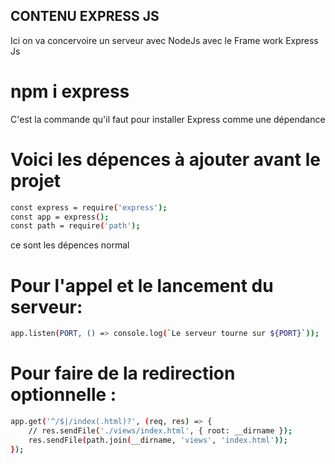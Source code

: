 ## CONTENU EXPRESS JS
 
 Ici on va concervoire un serveur avec NodeJs avec le 
 Frame work Express Js 

# npm i express

 C'est la commande qu'il faut pour installer Express 
 comme une dépendance 

# Voici les dépences à ajouter avant le projet 
```bash
const express = require('express');
const app = express();
const path = require('path');
```
ce sont les dépences normal 

# Pour l'appel et le lancement du serveur:

```bash 
app.listen(PORT, () => console.log(`Le serveur tourne sur ${PORT}`));

```

# Pour faire de la redirection optionnelle :

```bash
app.get('^/$|/index(.html)?', (req, res) => {
    // res.sendFile('./views/index.html', { root: __dirname });
    res.sendFile(path.join(__dirname, 'views', 'index.html'));
});
```